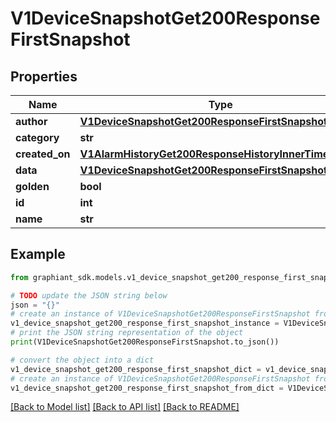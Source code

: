 # V1DeviceSnapshotGet200ResponseFirstSnapshot


## Properties

Name | Type | Description | Notes
------------ | ------------- | ------------- | -------------
**author** | [**V1DeviceSnapshotGet200ResponseFirstSnapshotAuthor**](V1DeviceSnapshotGet200ResponseFirstSnapshotAuthor.md) |  | [optional] 
**category** | **str** |  | [optional] 
**created_on** | [**V1AlarmHistoryGet200ResponseHistoryInnerTime**](V1AlarmHistoryGet200ResponseHistoryInnerTime.md) |  | [optional] 
**data** | [**V1DeviceSnapshotGet200ResponseFirstSnapshotData**](V1DeviceSnapshotGet200ResponseFirstSnapshotData.md) |  | [optional] 
**golden** | **bool** |  | [optional] 
**id** | **int** |  | [optional] 
**name** | **str** |  | [optional] 

## Example

```python
from graphiant_sdk.models.v1_device_snapshot_get200_response_first_snapshot import V1DeviceSnapshotGet200ResponseFirstSnapshot

# TODO update the JSON string below
json = "{}"
# create an instance of V1DeviceSnapshotGet200ResponseFirstSnapshot from a JSON string
v1_device_snapshot_get200_response_first_snapshot_instance = V1DeviceSnapshotGet200ResponseFirstSnapshot.from_json(json)
# print the JSON string representation of the object
print(V1DeviceSnapshotGet200ResponseFirstSnapshot.to_json())

# convert the object into a dict
v1_device_snapshot_get200_response_first_snapshot_dict = v1_device_snapshot_get200_response_first_snapshot_instance.to_dict()
# create an instance of V1DeviceSnapshotGet200ResponseFirstSnapshot from a dict
v1_device_snapshot_get200_response_first_snapshot_from_dict = V1DeviceSnapshotGet200ResponseFirstSnapshot.from_dict(v1_device_snapshot_get200_response_first_snapshot_dict)
```
[[Back to Model list]](../README.md#documentation-for-models) [[Back to API list]](../README.md#documentation-for-api-endpoints) [[Back to README]](../README.md)


